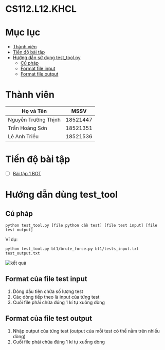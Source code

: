 # CS112.L12.KHCL

# Mục lục
- [Thành viên](#thành-viên)
- [Tiến độ bài tập](#tiến-độ-bài-tập)
- [Hướng dẫn sử dụng test_tool.py](#hướng-dẫn-dùng-test_tool)
    - [Cú pháp](#cú-pháp)
    - [Format file input](#format-của-file-test-input)
    - [Format file output](#format-của-file-test-output)

# Thành viên
| Họ và Tên           | MSSV     |
| ------------------- | -------- |
| Nguyễn Trường Thịnh | 18521447 |
| Trần Hoàng Sơn      | 18521351 |
| Lê Anh Triều        | 18521536 |
# Tiến độ bài tập
- [ ] [Bài tập 1 BOT](https://github.com/18521447/CS112.L12.KHCL/tree/master/bt1)
# Hướng dẫn dùng test_tool
## Cú pháp
```
python test_tool.py [file python cần test] [file test input] [file test output]
```
Ví dụ:
```
python test_tool.py bt1/brute_force.py bt1/tests_input.txt test_output.txt
```
![kết quả](https://i.imgur.com/2CyhGxC.png)
## Format của file test input
1. Dòng đầu tiên chứa số lượng test
2. Các dòng tiếp theo là input của từng test
3. Cuối file phải chứa đúng 1 kí tự xuống dòng
## Format của file test output
1. Nhập output của từng test (output của mỗi test có thể nằm trên nhiều dòng)
2. Cuối file phải chứa đúng 1 kí tự xuống dòng